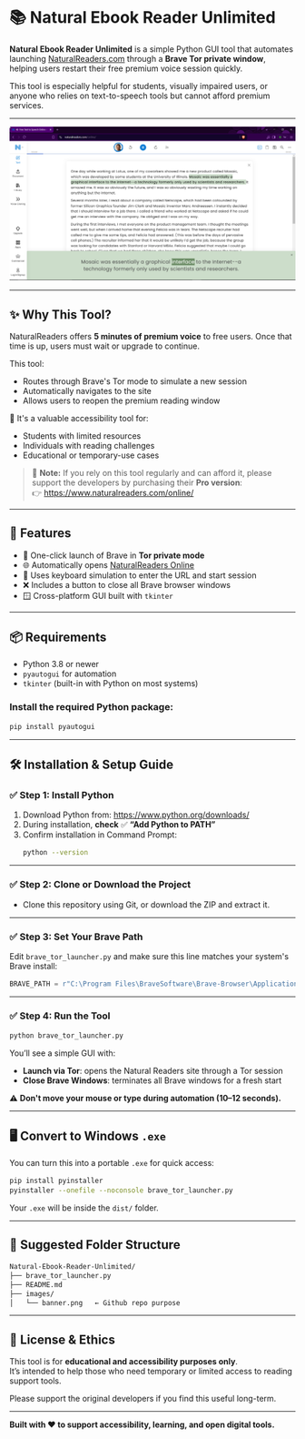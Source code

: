 # 📚 Natural Ebook Reader Unlimited

**Natural Ebook Reader Unlimited** is a simple Python GUI tool that automates launching [NaturalReaders.com](https://www.naturalreaders.com/online/) through a **Brave Tor private window**, helping users restart their free premium voice session quickly.

This tool is especially helpful for students, visually impaired users, or anyone who relies on text-to-speech tools but cannot afford premium services.

---

![App Banner or Screenshot](images/natural-reader-screenshot-1.png)

---

## ✨ Why This Tool?

NaturalReaders offers **5 minutes of premium voice** to free users. Once that time is up, users must wait or upgrade to continue.

This tool:
- Routes through Brave's Tor mode to simulate a new session
- Automatically navigates to the site
- Allows users to reopen the premium reading window

💬 It's a valuable accessibility tool for:
- Students with limited resources
- Individuals with reading challenges
- Educational or temporary-use cases

> 🛑 **Note:** If you rely on this tool regularly and can afford it, please support the developers by purchasing their **Pro version**:  
👉 https://www.naturalreaders.com/online/

---

## 🔧 Features

- 🦁 One-click launch of Brave in **Tor private mode**
- 🌐 Automatically opens [NaturalReaders Online](https://www.naturalreaders.com/online/)
- 🎯 Uses keyboard simulation to enter the URL and start session
- ❌ Includes a button to close all Brave browser windows
- 🪟 Cross-platform GUI built with `tkinter`

---

## 📦 Requirements

- Python 3.8 or newer
- `pyautogui` for automation
- `tkinter` (built-in with Python on most systems)

### Install the required Python package:

```bash
pip install pyautogui
```

---

## 🛠️ Installation & Setup Guide

### ✅ Step 1: Install Python

1. Download Python from: https://www.python.org/downloads/
2. During installation, **check** ✅ **“Add Python to PATH”**
3. Confirm installation in Command Prompt:
   ```bash
   python --version
   ```

---

### ✅ Step 2: Clone or Download the Project

- Clone this repository using Git, or download the ZIP and extract it.

---

### ✅ Step 3: Set Your Brave Path

Edit `brave_tor_launcher.py` and make sure this line matches your system's Brave install:

```python
BRAVE_PATH = r"C:\Program Files\BraveSoftware\Brave-Browser\Application\brave.exe"
```

---

### ✅ Step 4: Run the Tool

```bash
python brave_tor_launcher.py
```

You’ll see a simple GUI with:
- **Launch via Tor**: opens the Natural Readers site through a Tor session
- **Close Brave Windows**: terminates all Brave windows for a fresh start

⚠️ **Don't move your mouse or type during automation (10–12 seconds).**

---

## 🖥️ Convert to Windows `.exe`

You can turn this into a portable `.exe` for quick access:

```bash
pip install pyinstaller
pyinstaller --onefile --noconsole brave_tor_launcher.py
```

Your `.exe` will be inside the `dist/` folder.

---

## 📁 Suggested Folder Structure

```
Natural-Ebook-Reader-Unlimited/
├── brave_tor_launcher.py
├── README.md
├── images/
│   └── banner.png   ← Github repo purpose
```

---

## 📜 License & Ethics

This tool is for **educational and accessibility purposes only**.  
It’s intended to help those who need temporary or limited access to reading support tools.

Please support the original developers if you find this useful long-term.

---

**Built with ❤️ to support accessibility, learning, and open digital tools.**
